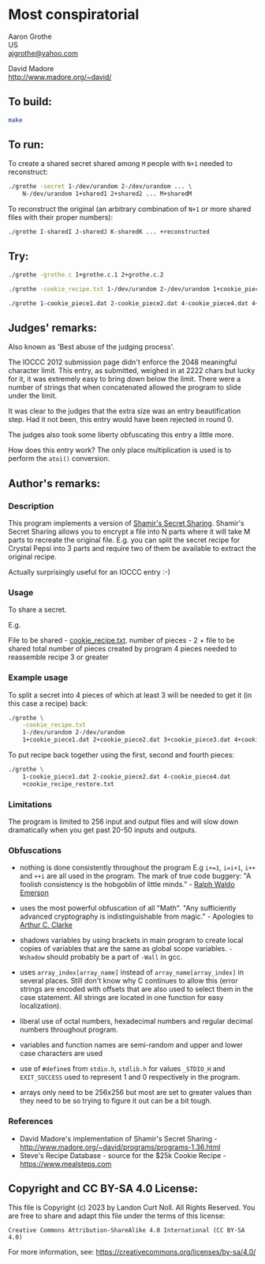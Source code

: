 # Most conspiratorial

Aaron Grothe  
US  
<ajgrothe@yahoo.com>  

David Madore  
<http://www.madore.org/~david/>  

## To build:

```sh
make
```

## To run:

To create a shared secret shared among `M` people with `N+1` needed to reconstruct:

```sh
./grothe -secret 1-/dev/urandom 2-/dev/urandom ... \
    N-/dev/urandom 1+shared1 2+shared2 ... M+sharedM
```

To reconstruct the original (an arbitrary combination of `N+1` or
more shared files with their proper numbers):

```sh
./grothe I-sharedI J-sharedJ K-sharedK ... +reconstructed
```

## Try:

```sh
./grothe -grothe.c 1+grothe.c.1 2+grothe.c.2

./grothe -cookie_recipe.txt 1-/dev/urandom 2-/dev/urandom 1+cookie_piece1.dat 2+cookie_piece2.dat 3+cookie_piece3.dat 4+cookie_piece4.dat

./grothe 1-cookie_piece1.dat 2-cookie_piece2.dat 4-cookie_piece4.dat 4+cookie_recipe_restore.txt
```

## Judges' remarks:

Also known as 'Best abuse of the judging process'.

The IOCCC 2012 submission page didn't enforce the 2048 meaningful character
limit.  This entry, as submitted, weighed in at 2222 chars but lucky for it, it
was extremely easy to bring down below the limit.  There were a number of
strings that when concatenated allowed the program to slide under the limit.

It was clear to the judges that the extra size was an entry beautification step.
Had it not been, this entry would have been rejected in round 0.

The judges also took some liberty obfuscating this entry a little more.

How does this entry work? The only place multiplication is used is
to perform the `atoi()` conversion.

## Author's remarks:

### Description

This program implements a version of [Shamir's Secret
Sharing](http://en.wikipedia.org/wiki/Shamir%27s_Secret_Sharing).  Shamir's Secret
Sharing allows you to encrypt a file into N parts where it will take M parts to
recreate the original file.  E.g. you can split the secret recipe for Crystal Pepsi
into 3 parts and require two of them be available to extract the original recipe.

Actually surprisingly useful for an IOCCC entry :-)

### Usage

To share a secret.

E.g.

File to be shared - [cookie_recipe.txt](cookie_recipe.txt).
number of pieces - 2 + file to be shared
total number of pieces created by program 4
pieces needed to reassemble recipe 3 or greater

### Example usage

To split a secret into 4 pieces of which at least 3 will be needed to get it (in
this case a recipe) back:

```sh
./grothe \
    -cookie_recipe.txt 
    1-/dev/urandom 2-/dev/urandom 
    1+cookie_piece1.dat 2+cookie_piece2.dat 3+cookie_piece3.dat 4+cookie_piece4.dat
```

To put recipe back together using the first, second and fourth pieces:

```sh
./grothe \
    1-cookie_piece1.dat 2-cookie_piece2.dat 4-cookie_piece4.dat
    +cookie_recipe_restore.txt
```

### Limitations

The program is limited to 256 input and output files and will slow down
dramatically when you get past 20-50 inputs and outputs.

### Obfuscations

* nothing is done consistently throughout the program E.g `i+=1`, `i=i+1`, `i++`
and `++i` are all used in the program.  The mark of true code buggery: "A
foolish consistency is the hobgoblin of little minds." - [Ralph Waldo
Emerson](https://en.wikipedia.org/wiki/Ralph_Waldo_Emerson)

* uses the most powerful obfuscation of all "Math".  "Any sufficiently advanced
cryptography is indistinguishable from magic." - Apologies to [Arthur C.
Clarke](https://en.wikipedia.org/wiki/Arthur_C._Clarke)

* shadows variables by using brackets in main program to create local copies of
variables that are the same as global scope variables.  `-Wshadow` should
probably be a part of `-Wall` in gcc.

* uses `array_index[array_name]` instead of `array_name[array_index]` in several
places.  Still don't know why C continues to allow this (error strings are
encoded with offsets that are also used to select them in the case statement.
All strings are located in one function for easy localization).

* liberal use of octal numbers, hexadecimal numbers and regular decimal numbers
throughout program.

* variables and function names are semi-random and upper and lower case characters are used
* use of `#define`s from `stdio.h`, `stdlib.h` for values `_STDIO_H` and
`EXIT_SUCCESS` used to represent 1 and 0 respectively in the program.

* arrays only need to be 256x256 but most are set to greater values than they
need to be so trying to figure it out can be a bit tough.

### References

* David Madore's implementation of Shamir's Secret Sharing - <http://www.madore.org/~david/programs/programs-1.36.html>
* Steve's Recipe Database - source for the $25k Cookie Recipe - <https://www.mealsteps.com>

## Copyright and CC BY-SA 4.0 License:

This file is Copyright (c) 2023 by Landon Curt Noll.  All Rights Reserved.
You are free to share and adapt this file under the terms of this license:

    Creative Commons Attribution-ShareAlike 4.0 International (CC BY-SA 4.0)

For more information, see: https://creativecommons.org/licenses/by-sa/4.0/
